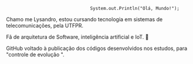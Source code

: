                                     System.out.Println("Olá, Mundo!");

Chamo me Lysandro, estou cursando tecnologia em sistemas de telecomunicações, pela UTFPR.

Fã de arquitetura de Software, inteligência artificial e IoT. 🤖

GitHub voltado à publicação dos códigos desenvolvidos nos estudos, para "controle de evolução ".

  
